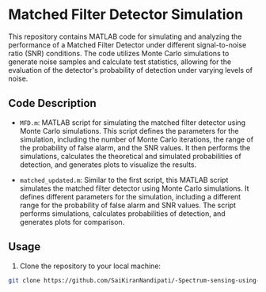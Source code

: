 # Matched Filter Detector Simulation

This repository contains MATLAB code for simulating and analyzing the performance of a Matched Filter Detector under different signal-to-noise ratio (SNR) conditions. The code utilizes Monte Carlo simulations to generate noise samples and calculate test statistics, allowing for the evaluation of the detector's probability of detection under varying levels of noise.

## Code Description

- `MFD.m`: MATLAB script for simulating the matched filter detector using Monte Carlo simulations. This script defines the parameters for the simulation, including the number of Monte Carlo iterations, the range of the probability of false alarm, and the SNR values. It then performs the simulations, calculates the theoretical and simulated probabilities of detection, and generates plots to visualize the results.

- `matched_updated.m`: Similar to the first script, this MATLAB script simulates the matched filter detector using Monte Carlo simulations. It defines different parameters for the simulation, including a different range for the probability of false alarm and SNR values. The script performs simulations, calculates probabilities of detection, and generates plots for comparison.

## Usage

1. Clone the repository to your local machine:

```bash
git clone https://github.com/SaiKiranNandipati/-Spectrum-sensing-using-Matched-filter--using-MATLAB.git
